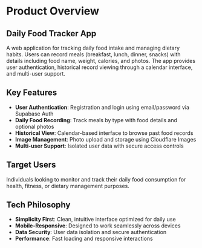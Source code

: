 # Product Overview

## Daily Food Tracker App

A web application for tracking daily food intake and managing dietary habits. Users can record meals (breakfast, lunch, dinner, snacks) with details including food name, weight, calories, and photos. The app provides user authentication, historical record viewing through a calendar interface, and multi-user support.

## Key Features

- **User Authentication**: Registration and login using email/password via Supabase Auth
- **Daily Food Recording**: Track meals by type with food details and optional photos
- **Historical View**: Calendar-based interface to browse past food records
- **Image Management**: Photo upload and storage using Cloudflare Images
- **Multi-user Support**: Isolated user data with secure access controls

## Target Users

Individuals looking to monitor and track their daily food consumption for health, fitness, or dietary management purposes.

## Tech Philosophy

- **Simplicity First**: Clean, intuitive interface optimized for daily use
- **Mobile-Responsive**: Designed to work seamlessly across devices
- **Data Security**: User data isolation and secure authentication
- **Performance**: Fast loading and responsive interactions